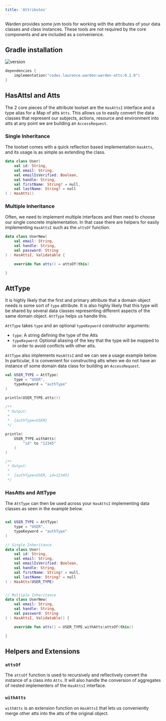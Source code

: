 ```yaml
---
title: 'Attributes'
---
```


Warden provides some jvm tools for working with the attributes of your data classes and class instances. These tools are
not required by the core components and are included as a convenience.

## Gradle installation

![version](https://img.shields.io/github/v/tag/lgwillmore/warden?include_prereleases&label=release)

```kotlin
dependencies {
    implementation("codes.laurence.warden:warden-atts:0.2.0")
}
```

## HasAttsI and Atts

The 2 core pieces of the attribute toolset are the `HasAttsI` interface and a type alias for a Map of
atts `Atts`. This allows us to easily convert the data classes that represent our subjects, actions,
resource and environment into atts at any point we are building an `AccessRequest`.

### Single Inheritance

The toolset comes with a quick reflection based implementation `HasAtts`, and its usage is as simple as extending
the class.

```kotlin
data class User(
    val id: String,
    val email: String,
    val emailIsVerified: Boolean,
    val handle: String,
    val firstName: String? = null,
    val lastName: String? = null
) : HasAtts()
```

### Multiple Inheritance

Often, we need to implement multiple interfaces and then need to choose our single concrete implementation. In that case
there are helpers for easily implementing `HasAttsI` such as the `attsOf` function.

```kotlin
data class UserNew(
    val email: String,
    val handle: String,
    val password: String
) : HasAttsI, Validatable {

    override fun atts() = attsOf(this)

}
```

## AttType

It is highly likely that the first and primary attribute that a domain object needs is some sort of `type` attribute. It
is also highly likely that this type will be shared by several data classes representing different aspects of the same
domain object. `AttType` helps us handle this.

`AttType` takes `type` and an optional `typeKeyword` constructor arguments:

- `type`: A string defining the type of the Atts
- `typeKeyword`: Optional aliasing of the key that the type will be mapped to in order to avoid conflicts with other
  atts.

`AttType` also implements `HasAttsI` and we can see a usage example below. In particular, it is convenient
for constructing atts when we do not have an instance of some domain data class for building an `AccessRequest`.

```kotlin
val USER_TYPE = AttType(
    type = "USER",
    typeKeyword = "authType"
)

println(USER_TYPE.atts())

/**
 * Output:
 *
 *  {authType=USER}
 */

println(
    USER_TYPE.withAtts(
        "id" to "12345"
    )
)

/**
 * Output:
 *
 *  {authType=USER, id=12345}
 */

```

### HasAtts and AttType

The `AttType` can then be used across your `HasAttsI` implementing data classes as seen in the example
below.

```kotlin

val USER_TYPE = AttType(
    type = "USER",
    typeKeyword = "authType"
)

// Single Inheritance
data class User(
    val id: String,
    val email: String,
    val emailIsVerified: Boolean,
    val handle: String,
    val firstName: String? = null,
    val lastName: String? = null
) : HasAtts(USER_TYPE)


// Multiple Inheritance
data class UserNew(
    val email: String,
    val handle: String,
    val password: String
) : HasAttsI, Validatable() {

    override fun atts() = USER_TYPE.withAtts(attsOf(this))

}
```

## Helpers and Extensions

### `attsOf`

The `attsOf` function is used to recursively and reflectively convert the instance of a class into `Atts`.
It will also handle the conversion of aggregates of nested implementers of the `HasAttsI` interface.

### `withAtts`

`withAtts` is an extension function on `HasAttsI` that lets us conveniently merge other atts into the
atts of the original object.
